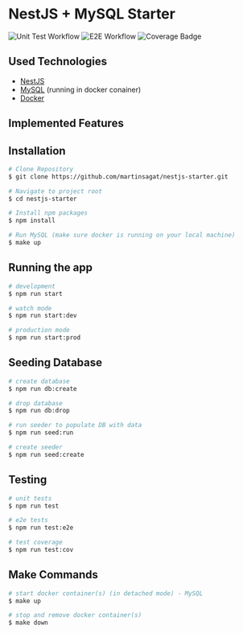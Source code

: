 # NestJS + MySQL Starter
![Unit Test Workflow](https://github.com/martinsagat/nestjs-starter/actions/workflows/unit_test.yml/badge.svg)
![E2E Workflow](https://github.com/martinsagat/nestjs-starter/actions/workflows/e2e_test.yml/badge.svg)
![Coverage Badge](https://img.shields.io/endpoint?url=https://gist.githubusercontent.com/martinsagat/0cec30cd26854aae33dce9e1bb07d5ab/raw/nestjs-starter__heads_main.json?cachebust={{TIMESTAMP_OR_RANDOM_NUMBER}})

## Used Technologies
- [NestJS](https://nestjs.com)
- [MySQL](https://www.mysql.com) (running in docker conainer)
- [Docker](https://www.docker.com)

## Implemented Features


## Installation

```bash
# Clone Repository
$ git clone https://github.com/martinsagat/nestjs-starter.git

# Navigate to project root
$ cd nestjs-starter

# Install npm packages
$ npm install

# Run MySQL (make sure docker is running on your local machine)
$ make up
```

## Running the app

```bash
# development
$ npm run start

# watch mode
$ npm run start:dev

# production mode
$ npm run start:prod
```

## Seeding Database

```bash
# create database
$ npm run db:create

# drop database
$ npm run db:drop

# run seeder to populate DB with data
$ npm run seed:run

# create seeder
$ npm run seed:create
```

## Testing

```bash
# unit tests
$ npm run test

# e2e tests
$ npm run test:e2e

# test coverage
$ npm run test:cov
```

## Make Commands

```bash
# start docker container(s) (in detached mode) - MySQL
$ make up

# stop and remove docker container(s)
$ make down
```
